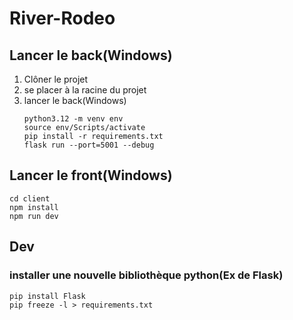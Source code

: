 # River-Rodeo
## Lancer le back(Windows)
1. Clôner le projet
2. se placer à la racine du projet
3. lancer le back(Windows)
    ```
    python3.12 -m venv env
    source env/Scripts/activate
    pip install -r requirements.txt
    flask run --port=5001 --debug
    ```
## Lancer le front(Windows)
```
cd client
npm install
npm run dev
```

## Dev
### installer une nouvelle bibliothèque python(Ex de Flask)
```
pip install Flask
pip freeze -l > requirements.txt
```